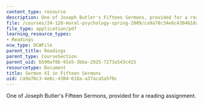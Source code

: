 ```yaml
---
content_type: resource
description: One of Joseph Butler's Fifteen Sermons, provided for a reading assignment.
file: /courses/24-120-moral-psychology-spring-2009/ca9a78c34e6c4304618aa37aca5a5f0c_MIT24_120s09_read01.pdf
file_type: application/pdf
learning_resource_types:
- Readings
ocw_type: OCWFile
parent_title: Readings
parent_type: CourseSection
parent_uid: b590af0b-91e5-3bba-2925-7273a543c415
resourcetype: Document
title: Sermon XI in Fifteen Sermons
uid: ca9a78c3-4e6c-4304-618a-a37aca5a5f0c
---
```

One of Joseph Butler's Fifteen Sermons, provided for a reading assignment.

